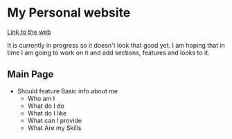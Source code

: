 # My Personal website
<a href="https://migelusmaximus.github.io/https-migelusmaximus.github.io-/index.html">Link to the web </a>

It is currently in progress so it doesn't look that good yet.
I am hoping that in time I am going to work on it and add sections, features and looks to it.



## Main Page
- Should feature Basic info about me
    - Who am I
    - What do I do
    - What do I like
    - What can I provide
    - What Are my Skills
